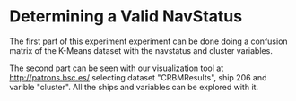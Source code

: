 # Determining a Valid NavStatus

The first part of this experiment experiment can be done doing a confusion 
matrix of the K-Means dataset with the navstatus and cluster variables.

The second part can be seen with our visualization tool at
http://patrons.bsc.es/ selecting dataset "CRBMResults", ship 206 and varible
"cluster". All the ships and variables can be explored with it.
